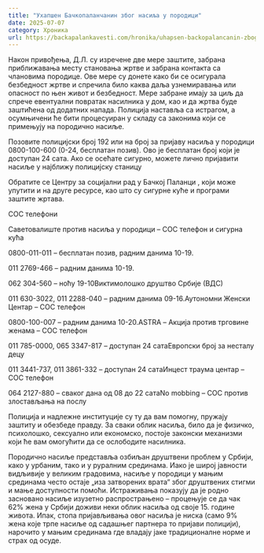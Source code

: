 ```yaml
---
title: "Ухапшен Бачкопаланчанин због насиља у породици"
date: 2025-07-07
category: Хроника
url: https://backapalankavesti.com/hronika/uhapsen-backopalancanin-zbog-nasilja-u-porodici/
---
```


Након привођења, Д.Л. су изречене две мере заштите, забрана приближавања месту становања жртве и забрана контакта са члановима породице. Ове мере су донете како би се осигурала безбедност жртве и спречила било каква даља узнемиравања или опасност по њен живот и безбедност. Мере забране имају за циљ да спрече евентуални повратак насилника у дом, као и да жртва буде заштићена од додатних напада. Полиција наставља са истрагом, а осумњичени ће бити процесуиран у складу са законима који се примењују на породично насиље.

Позовите полицијски број 192 или на број за пријаву насиља у породици 0800-100-600 (0-24, бесплатан позив). Ово је бесплатан број који је доступан 24 сата. Ако се осећате сигурно, можете лично пријавити насиље у најближу полицијску станицу

Обратите се Центру за социјални рад у Бачкој Паланци , који може упутити и на друге ресурсе, као што су сигурне куће и програми заштите жртава.

СОС телефони

Саветовалиште против насиља у породици – СОС телефон и сигурна кућа

0800-011-011 – бесплатан позив, радним данима 10-19.

011 2769-466 – радним данима 10-19.

062 304-560 – ноћу 19-10Виктимолошко друштво Србије (ВДС)

011 630-3022, 011 2288-040 – радним данима 09-16.Аутономни Женски Центар – СОС телефон

0800-100-007 – радним данима 10-20.ASTRA – Акција против трговине женама – СОС телефон

011 785-0000, 065 3347-817 – доступан 24 сатаЕвропски број за несталу децу

011 3441-737, 011 3861-332 – доступан 24 сатаИнцест траума центар – СОС телефон

064 2127-880 – сваког дана од 08 до 22 сатаNo mobbing – СОС против злостављања на послу

Полиција и надлежне институције су ту да вам помогну, пружају заштиту и обезбеде правду. За сваки облик насиља, било да је физичко, психолошко, сексуално или економско, постоје законски механизми који ће вам омогућити да се ослободите насилника.

Породично насиље представља озбиљан друштвени проблем у Србији, како у урбаним, тако и у руралним срединама. Иако је широј јавности видљивије у великим градовима, насиље у породици у мањим срединама често остаје „иза затворених врата“ због друштвених стигми и мање доступности помоћи. Истраживања показују да је родно засновано насиље изузетно распрострањено – процењује се да чак 62% жена у Србији доживи неки облик насиља од своје 15. године живота​. Ипак, стопа пријављивања овог насиља је ниска (само 9% жена које трпе насиље од садашњег партнера то пријави полицији​), нарочито у мањим срединама где владају јаке традиционалне норме и страх од осуде.
